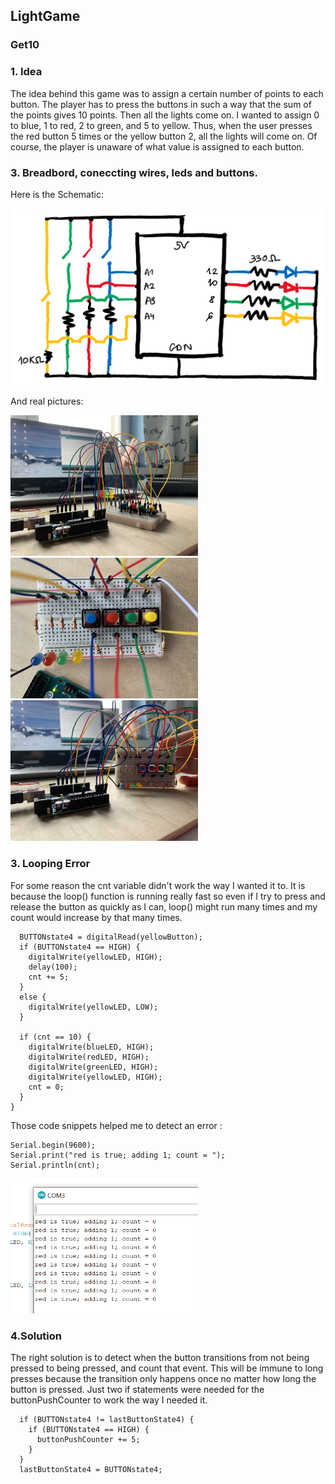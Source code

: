 ## LightGame
### Get10

### 1. Idea
The idea behind this game was to assign a certain number of points to each button. The player has to press the buttons in such a way that the sum of the points gives 10 points. Then all the lights come on. I wanted to assign 0 to blue, 1 to red, 2 to green, and 5 to yellow. Thus, when the user presses the red button 5 times or the yellow button 2, all the lights will come on. Of course, the player is unaware of what value is assigned to each button.



### 3. Breadbord, coneccting wires, leds and buttons.
Here is the Schematic:

<img src="https://github.com/martapienkosz/interactivemedia/blob/master/Media/n30.png" width="800">

And real pictures:

<img src="https://github.com/martapienkosz/interactivemedia/blob/master/Media/nov31.jpg" width="300"> <img src="https://github.com/martapienkosz/interactivemedia/blob/master/Media/nov32.jpg" width="300"> <img src="https://github.com/martapienkosz/interactivemedia/blob/master/Media/nov33.jpg" width="300">


### 3. Looping Error
For some reason the cnt variable didn't work the way I wanted it to. It is because the loop() function is running really fast
so even if I try to press and release the button as quickly as I can, loop() might run many times and my count would increase by that many times.

````
  BUTTONstate4 = digitalRead(yellowButton);
  if (BUTTONstate4 == HIGH) {
    digitalWrite(yellowLED, HIGH);
    delay(100);
    cnt += 5;
  }
  else {
    digitalWrite(yellowLED, LOW);
  }

  if (cnt == 10) {
    digitalWrite(blueLED, HIGH);
    digitalWrite(redLED, HIGH);
    digitalWrite(greenLED, HIGH);
    digitalWrite(yellowLED, HIGH);
    cnt = 0;
  }
}
````

Those code snippets helped me to detect an error : 

```
Serial.begin(9600);
Serial.print("red is true; adding 1; count = ");
Serial.println(cnt);
```
<img src="https://github.com/martapienkosz/interactivemedia/blob/master/Media/nov34.png" width="300">


### 4.Solution

The right solution is to detect when the button transitions from not being pressed to being pressed, and count that event. This will be immune to long presses because the transition only happens once no matter how long the button is pressed. Just two if statements were needed for the buttonPushCounter to work the way I needed it.

````
  if (BUTTONstate4 != lastButtonState4) {
    if (BUTTONstate4 == HIGH) {
      buttonPushCounter += 5;
    }
  }
  lastButtonState4 = BUTTONstate4;
 ````
